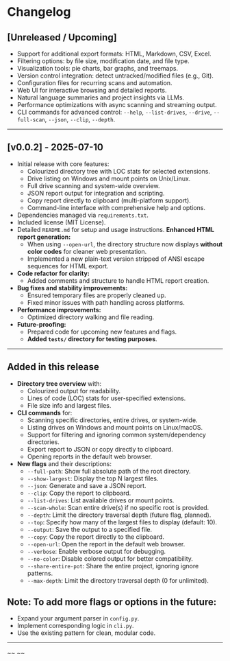 # Changelog

## [Unreleased / Upcoming]
- Support for additional export formats: HTML, Markdown, CSV, Excel.
- Filtering options: by file size, modification date, and file type.
- Visualization tools: pie charts, bar graphs, and treemaps.
- Version control integration: detect untracked/modified files (e.g., Git).
- Configuration files for recurring scans and automation.
- Web UI for interactive browsing and detailed reports.
- Natural language summaries and project insights via LLMs.
- Performance optimizations with async scanning and streaming output.
- CLI commands for advanced control: `--help`, `--list-drives`, `--drive`, `--full-scan`, `--json`, `--clip`, `--depth`.

---

## [v0.0.2] - 2025-07-10
- Initial release with core features:
  - Colourized directory tree with LOC stats for selected extensions.
  - Drive listing on Windows and mount points on Unix/Linux.
  - Full drive scanning and system-wide overview.
  - JSON report output for integration and scripting.
  - Copy report directly to clipboard (multi-platform support).
  - Command-line interface with comprehensive help and options.
- Dependencies managed via `requirements.txt`.
- Included license (MIT License).
- Detailed `README.md` for setup and usage instructions.
 **Enhanced HTML report generation:**  
  - When using `--open-url`, the directory structure now displays **without color codes** for cleaner web presentation.
  - Implemented a new plain-text version stripped of ANSI escape sequences for HTML export.
- **Code refactor for clarity:**  
  - Added comments and structure to handle HTML report creation.
- **Bug fixes and stability improvements:**  
  - Ensured temporary files are properly cleaned up.
  - Fixed minor issues with path handling across platforms.
- **Performance improvements:**  
  - Optimized directory walking and file reading.
- **Future-proofing:**  
  - Prepared code for upcoming new features and flags.
  - **Added `tests/` directory for testing purposes**.

---

## **Added in this release**
- **Directory tree overview** with:
  - Colourized output for readability.
  - Lines of code (LOC) stats for user-specified extensions.
  - File size info and largest files.
- **CLI commands** for:
  - Scanning specific directories, entire drives, or system-wide.
  - Listing drives on Windows and mount points on Linux/macOS.
  - Support for filtering and ignoring common system/dependency directories.
  - Export report to JSON or copy directly to clipboard.
  - Opening reports in the default web browser.
- **New flags** and their descriptions:
  - `--full-path`: Show full absolute path of the root directory.
  - `--show-largest`: Display the top N largest files.
  - `--json`: Generate and save a JSON report.
  - `--clip`: Copy the report to clipboard.
  - `--list-drives`: List available drives or mount points.
  - `--scan-whole`: Scan entire drive(s) if no specific root is provided.
  - `--depth`: Limit the directory traversal depth (future flag, planned).
  - `--top`: Specify how many of the largest files to display (default: 10).
  - `--output`: Save the output to a specified file.
  - `--copy`: Copy the report directly to the clipboard.
  - `--open-url`: Open the report in the default web browser.
  - `--verbose`: Enable verbose output for debugging.
  - `--no-color`: Disable colored output for better compatibility.
  - `--share-entire-pot`: Share the entire project, ignoring ignore patterns.
  - `--max-depth`: Limit the directory traversal depth (0 for unlimited).

## **Note:** To add more flags or options in the future:
- Expand your argument parser in `config.py`.
- Implement corresponding logic in `cli.py`.
- Use the existing pattern for clean, modular code.

---

 ~~                                                                         ~~

